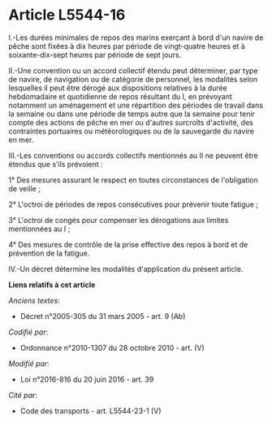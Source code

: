 # Article L5544-16

I.-Les durées minimales de repos des marins exerçant à bord d'un navire de pêche sont fixées à dix heures par période de
vingt-quatre heures et à soixante-dix-sept heures par période de sept jours. 

II.-Une convention ou un accord collectif étendu peut déterminer, par type de navire, de navigation ou de catégorie de
personnel, les modalités selon lesquelles il peut être dérogé aux dispositions relatives à la durée hebdomadaire et
quotidienne de repos résultant du I, en prévoyant notamment un aménagement et une répartition des périodes de travail dans la
semaine ou dans une période de temps autre que la semaine pour tenir compte des actions de pêche en mer ou d'autres surcroîts
d'activité, des contraintes portuaires ou météorologiques ou de la sauvegarde du navire en mer. 

III.-Les conventions ou accords collectifs mentionnés au II ne peuvent être étendus que s'ils prévoient : 

1° Des mesures assurant le respect en toutes circonstances de l'obligation de veille ; 

2° L'octroi de périodes de repos consécutives pour prévenir toute fatigue ; 

3° L'octroi de congés pour compenser les dérogations aux limites mentionnées au I ; 

4° Des mesures de contrôle de la prise effective des repos à bord et de prévention de la fatigue. 

IV.-Un décret                   détermine les modalités d'application du présent article.

**Liens relatifs à cet article**

_Anciens textes_:

  - Décret n°2005-305 du 31 mars 2005 - art. 9 (Ab)

_Codifié par_:

  - Ordonnance n°2010-1307 du 28 octobre 2010 - art. (V)

_Modifié par_:

  - Loi n°2016-816 du 20 juin 2016 - art. 39

_Cité par_:

  - Code des transports - art. L5544-23-1 (V)
